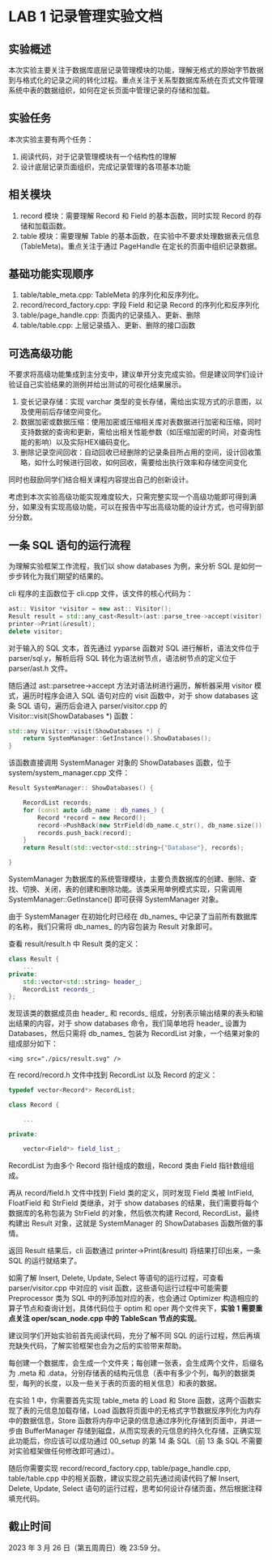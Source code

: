 # LAB 1 记录管理实验文档

## 实验概述

本次实验主要关注于数据库底层记录管理模块的功能，理解无格式的原始字节数据到与格式化的记录之间的转化过程。重点关注于关系型数据库系统在页式文件管理系统中表的数据组织，如何在定长页面中管理记录的存储和加载。

## 实验任务

本次实验主要有两个任务：
1. 阅读代码，对于记录管理模块有一个结构性的理解
2. 设计底层记录页面组织，完成记录管理的各项基本功能

## 相关模块

1. record 模块：需要理解 Record 和 Field 的基本函数，同时实现 Record 的存储和加载函数。
2. table 模块：需要理解 Table 的基本函数，在实验中不要求处理数据表元信息 (TableMeta)。重点关注于通过 PageHandle 在定长的页面中组织记录数据。

## 基础功能实现顺序

1. table/table_meta.cpp: TableMeta 的序列化和反序列化。
2. record/record_factory.cpp: 字段 Field 和记录 Record 的序列化和反序列化
3. table/page_handle.cpp: 页面内的记录插入、更新、删除
4. table/table.cpp: 上层记录插入、更新、删除的接口函数

## 可选高级功能

不要求将高级功能集成到主分支中，建议单开分支完成实验。但是建议同学们设计验证自己实验结果的测例并给出测试的可视化结果展示。

1. 变长记录存储：实现 varchar 类型的变长存储，需给出实现方式的示意图，以及使用前后存储空间变化。
2. 数据加密或数据压缩：使用加密或压缩相关库对表数据进行加密和压缩，同时支持数据的查询和更新，需给出相关性能参数（如压缩加密的时间，对查询性能的影响）以及实际HEX编码变化。
3. 删除记录空间回收：自动回收已经删除的记录条目所占用的空间，设计回收策略，如什么时候进行回收，如何回收，需要给出执行效率和存储空间变化

同时也鼓励同学们结合相关课程内容提出自己的创新设计。

考虑到本次实验高级功能实现难度较大，只需完整实现一个高级功能即可得到满分，如果没有实现高级功能，可以在报告中写出高级功能的设计方式，也可得到部分分数。

## 一条 SQL 语句的运行流程

为理解实验框架工作流程，我们以 show databases 为例，来分析 SQL 是如何一步步转化为我们期望的结果的。

cli 程序的主函数位于 cli.cpp 文件，该文件的核心代码为：

```c++
ast:: Visitor *visitor = new ast:: Visitor(); 
Result result = std::any_cast<Result>(ast::parse_tree->accept(visitor)); 
printer->Print(&result); 
delete visitor; 

```

对于输入的 SQL 文本，首先通过 yyparse 函数对 SQL 进行解析，语法文件位于 parser/sql.y，解析后将 SQL 转化为语法树节点，语法树节点的定义位于 parser/ast.h 文件。

随后通过 ast::parsetree->accept 方法对语法树进行遍历，解析器采用 visitor 模式，遍历时程序会进入 SQL 语句对应的 visit 函数中，对于 show databases 这条 SQL 语句，遍历后会进入 parser/visitor.cpp 的 Visitor::visit(ShowDatabases *) 函数：

```c++
std::any Visitor::visit(ShowDatabases *) {
    return SystemManager::GetInstance().ShowDatabases(); 
}
```

该函数直接调用 SystemManager 对象的 ShowDatabases 函数，位于 system/system_manager.cpp 文件：

```c++
Result SystemManager:: ShowDatabases() {

    RecordList records;
    for (const auto &db_name : db_names_) {
        Record *record = new Record();
        record->PushBack(new StrField(db_name.c_str(), db_name.size()));
        records.push_back(record);
    }
    return Result(std::vector<std::string>{"Database"}, records);

}

```

SystemManager 为数据库的系统管理模块，主要负责数据库的创建、删除、查找、切换、关闭，表的创建和删除功能。该类采用单例模式实现，只需调用 SystemManager::GetInstance() 即可获得 SystemManager 对象。

由于 SystemManager 在初始化时已经在 db\_names\_ 中记录了当前所有数据库的名称，我们只需将 db\_names\_ 的内容包装为 Result 对象即可。

查看 result/result.h 中 Result 类的定义：

```c++
class Result {
    ...
private:
    std::vector<std::string> header_;
    RecordList records_;
};
```

发现该类的数据成员由 header\_ 和 records\_ 组成，分别表示输出结果的表头和输出结果的内容，对于 show databases 命令，我们简单地将 header\_ 设置为 Databases，然后只需将 db\_names\_ 包装为 RecordList 对象，一个结果对象的组成部分如下：

<p align="center">

    <img src="./pics/result.svg" />

</p>

在 record/record.h 文件中找到 RecordList 以及 Record 的定义：

```c++
typedef vector<Record*> RecordList; 

class Record {

    ...

private:

    vector<Field*> field_list_;

```

RecordList 为由多个 Record 指针组成的数组，Record 类由 Field 指针数组组成。

再从 record/field.h 文件中找到 Field 类的定义，同时发现 Field 类被 IntField, FloatField 和 StrField 类继承，对于 show databases 的结果，我们需要将每个数据库的名称包装为 StrField 的对象，然后依次构建 Record, RecordList，最终构建出 Result 对象，这就是 SystemManager 的 ShowDatabases 函数所做的事情。

返回 Result 结果后，cli 函数通过 printer->Print(&result) 将结果打印出来，一条 SQL 的运行就结束了。

如需了解 Insert, Delete, Update, Select 等语句的运行过程，可查看 parser/visitor.cpp 中对应的 visit 函数，这些语句运行过程中可能需要 Preprocessor 类为 SQL 中的列添加对应的表，也会通过 Optimizer 构造相应的算子节点和查询计划，具体代码位于 optim 和 oper 两个文件夹下，**实验 1 需要重点关注 oper/scan_node.cpp 中的 TableScan 节点的实现**。

建议同学们开始实验前首先阅读代码，充分了解不同 SQL 的运行过程，然后再填充缺失代码，了解实验框架也会为之后的实验带来帮助。

每创建一个数据库，会生成一个文件夹；每创建一张表，会生成两个文件，后缀名为 .meta 和 .data，分别存储表的结构元信息（表中有多少个列，每列的数据类型，每列的长度，以及一些关于表的页面的相关信息）和表的数据。

在实验 1 中，你需要首先实现 table_meta 的 Load 和 Store 函数，这两个函数实现了表的元信息加载存储，Load 函数将页面中的无格式字节数据反序列化为内存中的数据信息，Store 函数将内存中记录的信息通过序列化存储到页面中，并进一步由 BufferManager 存储到磁盘，从而实现表的元信息的持久化存储，正确实现此功能后，你应该可以成功通过 00_setup 的第 14 条 SQL（前 13 条 SQL 不需要对实验框架做任何修改即可通过）。

随后你需要实现 record/record_factory.cpp, table/page_handle.cpp, table/table.cpp 中的相关函数，建议实现之前先通过阅读代码了解 Insert, Delete, Update, Select 语句的运行过程，思考如何设计存储页面，然后根据注释填充代码。

## 截止时间

2023 年 3 月 26 日（第五周周日）晚 23:59 分。

